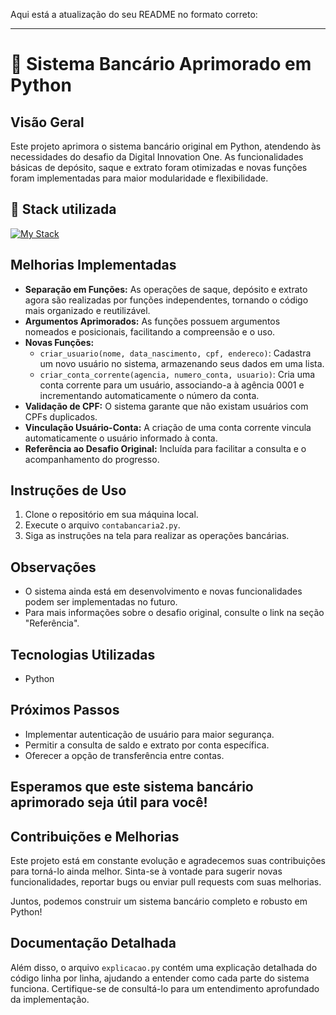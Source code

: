 Aqui está a atualização do seu README no formato correto:

---

# :bank: Sistema Bancário Aprimorado em Python

## Visão Geral

Este projeto aprimora o sistema bancário original em Python, atendendo às necessidades do desafio da Digital Innovation One. As funcionalidades básicas de depósito, saque e extrato foram otimizadas e novas funções foram implementadas para maior modularidade e flexibilidade.

## :battery: Stack utilizada
[![My Stack](https://skillicons.dev/icons?i=vscode,py,git)](https://skillicons.dev)

## Melhorias Implementadas

* **Separação em Funções:** As operações de saque, depósito e extrato agora são realizadas por funções independentes, tornando o código mais organizado e reutilizável.
* **Argumentos Aprimorados:** As funções possuem argumentos nomeados e posicionais, facilitando a compreensão e o uso.
* **Novas Funções:**
    * `criar_usuario(nome, data_nascimento, cpf, endereco)`: Cadastra um novo usuário no sistema, armazenando seus dados em uma lista.
    * `criar_conta_corrente(agencia, numero_conta, usuario)`: Cria uma conta corrente para um usuário, associando-a à agência 0001 e incrementando automaticamente o número da conta.
* **Validação de CPF:** O sistema garante que não existam usuários com CPFs duplicados.
* **Vinculação Usuário-Conta:** A criação de uma conta corrente vincula automaticamente o usuário informado à conta.
* **Referência ao Desafio Original:** Incluída para facilitar a consulta e o acompanhamento do progresso.

## Instruções de Uso

1. Clone o repositório em sua máquina local.
2. Execute o arquivo `contabancaria2.py`.
3. Siga as instruções na tela para realizar as operações bancárias.

## Observações

* O sistema ainda está em desenvolvimento e novas funcionalidades podem ser implementadas no futuro.
* Para mais informações sobre o desafio original, consulte o link na seção "Referência".

## Tecnologias Utilizadas

* Python

## Próximos Passos

* Implementar autenticação de usuário para maior segurança.
* Permitir a consulta de saldo e extrato por conta específica.
* Oferecer a opção de transferência entre contas.

## Esperamos que este sistema bancário aprimorado seja útil para você!

## Contribuições e Melhorias

Este projeto está em constante evolução e agradecemos suas contribuições para torná-lo ainda melhor. Sinta-se à vontade para sugerir novas funcionalidades, reportar bugs ou enviar pull requests com suas melhorias.

Juntos, podemos construir um sistema bancário completo e robusto em Python!

## Documentação Detalhada

Além disso, o arquivo `explicacao.py` contém uma explicação detalhada do código linha por linha, ajudando a entender como cada parte do sistema funciona. Certifique-se de consultá-lo para um entendimento aprofundado da implementação.

